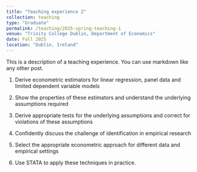```yaml
---
title: "Teaching experience 2"
collection: teaching
type: "Graduate"
permalink: /teaching/2015-spring-teaching-1
venue: "Trinity College Dublin, Department of Economics"
date: Fall 2025
location: "Dublin, Ireland"
---
```


This is a description of a teaching experience. You can use markdown like any other post.

1. Derive econometric estimators for linear regression, panel data and limited dependent variable models

2. Show the properties of these estimators and understand the underlying assumptions required

3. Derive appropriate tests for the underlying assumptions and correct for violations of these assumptions

4. Confidently discuss the challenge of identification in empirical research

5. Select the appropriate econometric approach for different data and empirical settings

6. Use STATA to apply these techniques in practice.

